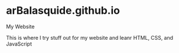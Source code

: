 # arBalasquide.github.io
My Website

This is where I try stuff out for my website and leanr HTML, CSS, and JavaScript
